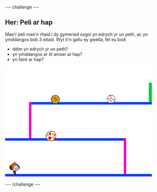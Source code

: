 --- challenge ---
## Her: Peli ar hap 
Mae'r peli mae'n rhaid i dy gymeriad osgoi yn edrych yr un peth, ac yn ymddangos bob 3 eiliad. Wyt ti'n gallu ey gwella, fel eu bod:

+ ddim yn edrych yr un peth? 
+ yn ymddangos ar ôl amser ar hap?
+ yn faint ar hap?

![screenshot](images/dodge-ball-random.png)




--- /challenge ---